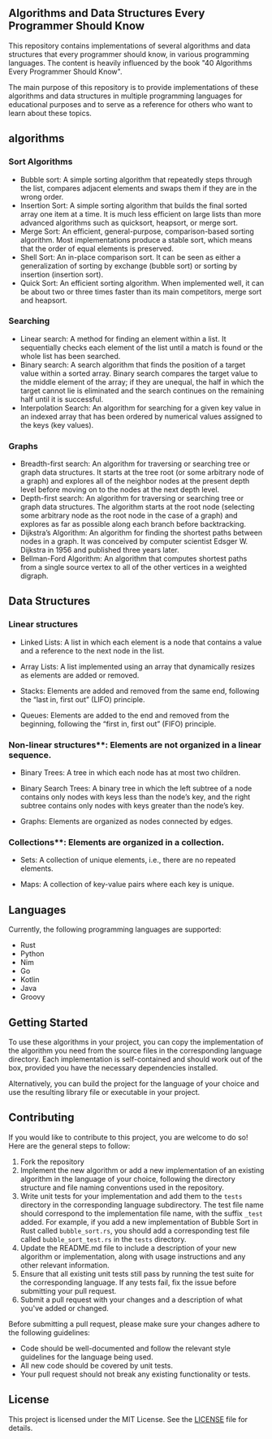 ## Algorithms and Data Structures Every Programmer Should Know

This repository contains implementations of several algorithms and data structures that every programmer should know, in various programming languages. The content is heavily influenced by the book "40 Algorithms Every Programmer Should Know".

The main purpose of this repository is to provide implementations of these algorithms and data structures in multiple programming languages for educational purposes and to serve as a reference for others who want to learn about these topics.

## algorithms

### Sort Algorithms

- Bubble sort: A simple sorting algorithm that repeatedly steps through the list, compares adjacent elements and swaps them if they are in the wrong order.
- Insertion Sort: A simple sorting algorithm that builds the final sorted array one item at a time. It is much less efficient on large lists than more advanced algorithms such as quicksort, heapsort, or merge sort.
- Merge Sort: An efficient, general-purpose, comparison-based sorting algorithm. Most implementations produce a stable sort, which means that the order of equal elements is preserved.
- Shell Sort: An in-place comparison sort. It can be seen as either a generalization of sorting by exchange (bubble sort) or sorting by insertion (insertion sort).
- Quick Sort: An efficient sorting algorithm. When implemented well, it can be about two or three times faster than its main competitors, merge sort and heapsort.

### Searching

- Linear search: A method for finding an element within a list. It sequentially checks each element of the list until a match is found or the whole list has been searched.
- Binary search: A search algorithm that finds the position of a target value within a sorted array. Binary search compares the target value to the middle element of the array; if they are unequal, the half in which the target cannot lie is eliminated and the search continues on the remaining half until it is successful.
- Interpolation Search: An algorithm for searching for a given key value in an indexed array that has been ordered by numerical values assigned to the keys (key values).

### Graphs

- Breadth-first search: An algorithm for traversing or searching tree or graph data structures. It starts at the tree root (or some arbitrary node of a graph) and explores all of the neighbor nodes at the present depth level before moving on to the nodes at the next depth level.
- Depth-first search: An algorithm for traversing or searching tree or graph data structures. The algorithm starts at the root node (selecting some arbitrary node as the root node in the case of a graph) and explores as far as possible along each branch before backtracking.
- Dijkstra’s Algorithm: An algorithm for finding the shortest paths between nodes in a graph. It was conceived by computer scientist Edsger W. Dijkstra in 1956 and published three years later.
- Bellman-Ford Algorithm: An algorithm that computes shortest paths from a single source vertex to all of the other vertices in a weighted digraph.

## Data Structures

### Linear structures

  - Linked Lists: A list in which each element is a node that contains a value and a reference to the next node in the list.

  - Array Lists: A list implemented using an array that dynamically resizes as elements are added or removed.

  - Stacks: Elements are added and removed from the same end, following the “last in, first out” (LIFO) principle.

  - Queues: Elements are added to the end and removed from the beginning, following the “first in, first out” (FIFO) principle.

### Non-linear structures**: Elements are not organized in a linear sequence.

  - Binary Trees: A tree in which each node has at most two children.

  - Binary Search Trees: A binary tree in which the left subtree of a node contains only nodes with keys less than the node’s key, and the right subtree contains only nodes with keys greater than the node’s key.

  - Graphs: Elements are organized as nodes connected by edges.

### Collections**: Elements are organized in a collection.

  - Sets: A collection of unique elements, i.e., there are no repeated elements.

  - Maps: A collection of key-value pairs where each key is unique.

## Languages

Currently, the following programming languages are supported:

- Rust
- Python
- Nim
- Go
- Kotlin
- Java
- Groovy

## Getting Started

To use these algorithms in your project, you can copy the implementation of the algorithm you need from the source files in the corresponding language directory. Each implementation is self-contained and should work out of the box, provided you have the necessary dependencies installed.

Alternatively, you can build the project for the language of your choice and use the resulting library file or executable in your project.

## Contributing

If you would like to contribute to this project, you are welcome to do so! Here are the general steps to follow:

1. Fork the repository
2. Implement the new algorithm or add a new implementation of an existing algorithm in the language of your choice, following the directory structure and file naming conventions used in the repository.
3. Write unit tests for your implementation and add them to the `tests` directory in the corresponding language subdirectory. The test file name should correspond to the implementation file name, with the suffix `_test` added. For example, if you add a new implementation of Bubble Sort in Rust called `bubble_sort.rs`, you should add a corresponding test file called `bubble_sort_test.rs` in the `tests` directory.
4. Update the README.md file to include a description of your new algorithm or implementation, along with usage instructions and any other relevant information.
5. Ensure that all existing unit tests still pass by running the test suite for the corresponding language. If any tests fail, fix the issue before submitting your pull request.
6. Submit a pull request with your changes and a description of what you've added or changed.

Before submitting a pull request, please make sure your changes adhere to the following guidelines:

- Code should be well-documented and follow the relevant style guidelines for the language being used.
- All new code should be covered by unit tests.
- Your pull request should not break any existing functionality or tests.

## License

This project is licensed under the MIT License. See the [LICENSE](LICENSE) file for details.
